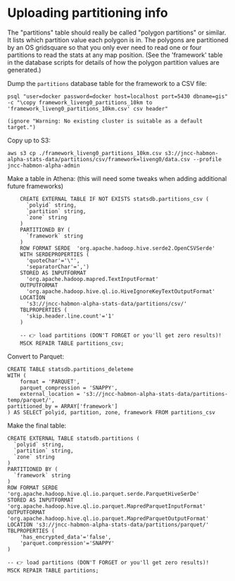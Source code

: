 
Uploading partitioning info
===========================

The "partitions" table should really be called "polygon partitions" or similar. It lists which partition value each polygon is in. The polygons are partitioned by an OS gridsquare so that you only ever need to read one or four partitions to read the stats at any map position. (See the 'framework' table in the database scripts for details of how the polygon partition values are generated.)

Dump the `partitions` database table for the framework to a CSV file:

    psql "user=docker password=docker host=localhost port=5430 dbname=gis" -c "\copy framework_liveng0_partitions_10km to 'framework_liveng0_partitions_10km.csv' csv header"

    (ignore "Warning: No existing cluster is suitable as a default target.")

Copy up to S3:

    aws s3 cp ./framework_liveng0_partitions_10km.csv s3://jncc-habmon-alpha-stats-data/partitions/csv/framework=liveng0/data.csv --profile jncc-habmon-alpha-admin

Make a table in Athena: (this will need some tweaks when adding additional future frameworks)

```
    CREATE EXTERNAL TABLE IF NOT EXISTS statsdb.partitions_csv (
      `polyid` string, 
      `partition` string, 
      `zone` string
    )
    PARTITIONED BY (
      `framework` string
    )
    ROW FORMAT SERDE  'org.apache.hadoop.hive.serde2.OpenCSVSerde' 
    WITH SERDEPROPERTIES ( 
      'quoteChar'='\"', 
      'separatorChar'=',') 
    STORED AS INPUTFORMAT 
      'org.apache.hadoop.mapred.TextInputFormat' 
    OUTPUTFORMAT 
      'org.apache.hadoop.hive.ql.io.HiveIgnoreKeyTextOutputFormat'
    LOCATION 
      's3://jncc-habmon-alpha-stats-data/partitions/csv/'
    TBLPROPERTIES (
      'skip.header.line.count'='1'
    )

    -- 👉 load partitions (DON'T FORGET or you'll get zero results)!
    MSCK REPAIR TABLE partitions_csv;
```

Convert to Parquet:

    CREATE TABLE statsdb.partitions_deleteme
    WITH (
        format = 'PARQUET',
        parquet_compression = 'SNAPPY',
        external_location = 's3://jncc-habmon-alpha-stats-data/partitions-temp/parquet/',
	partitioned_by = ARRAY['framework']
    ) AS SELECT polyid, partition, zone, framework FROM partitions_csv

Make the final table:

    CREATE EXTERNAL TABLE statsdb.partitions (
      `polyid` string, 
      `partition` string, 
      `zone` string
    )
    PARTITIONED BY (
      `framework` string
    )
    ROW FORMAT SERDE 'org.apache.hadoop.hive.ql.io.parquet.serde.ParquetHiveSerDe'
    STORED AS INPUTFORMAT 'org.apache.hadoop.hive.ql.io.parquet.MapredParquetInputFormat'
    OUTPUTFORMAT 'org.apache.hadoop.hive.ql.io.parquet.MapredParquetOutputFormat'
    LOCATION 's3://jncc-habmon-alpha-stats-data/partitions/parquet/'
    TBLPROPERTIES (
        'has_encrypted_data'='false',
        'parquet.compression'='SNAPPY'
    )

    -- 👉 load partitions (DON'T FORGET or you'll get zero results)!
    MSCK REPAIR TABLE partitions;
